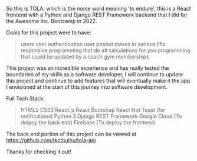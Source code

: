 So this is TOLA, which is the norse word meaning 'to endure', this is a React frontend with a Python and Django REST Framework backend that I did for the Awesome Inc. Bootcamp in 2022.

Goals for this project were to have:

>users
>user authentication
>user posted maxes in various lifts
>responsive programming that do all calculations for you
>programming that could be updated by a coach
>gym memberships

This project was an incredible experience and has really tested the boundaries of my skills as a software developer, I will continue to update this project and continue to add features that will eventually make it the app I envisioned at the start of this journey into software development.

Full Tech Stack:
>HTML5
>CSS3
>React.js
>React Bootstrap
>React Hot Toast (for notifications)
>Python 3
>Django
>REST Framework
>Google Cloud (To delpoy the back end)
>Firebase (To deploy the frontend)

The back end portion of this project can be viewed at https://github.com/tkcthulhu/tola-api

Thanks for checking it out!
